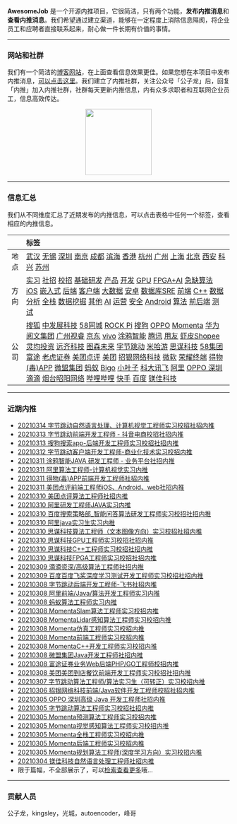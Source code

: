 
 

**AwesomeJob** 是一个开源内推项目，它很简洁，只有两个功能，**发布内推消息**和**查看内推消息**。我们希望通过建立渠道，能够在一定程度上消除信息隔阂，将企业员工和应聘者直接联系起来，耐心做一件长期有价值的事情。

---

### 网站和社群

我们有一个简洁的[博客网站](https://awesomejob.gitee.io/)，在上面查看信息效果更佳。如果您想在本项目中发布内推消息，[可以点击这里](https://wj.qq.com/s2/8043669/40c0)。我们建立了内推社群，关注公众号「公子龙」后，回复「内推」加入内推社群，社群每天更新内推信息，内有众多求职者和互联网企业员工，信息高效传达。

<div align=center><img src="https://img-blog.csdnimg.cn/20210306220847278.jpg?x-oss-process=type_ZmFuZ3poZW5naGVpdGk,shadow_10,text_aHR0cHM6Ly9ibG9nLmNzZG4ubmV0L0RvSmludGlhbg==,size_16,color_FFFFFF,t_70#pic_center" width="150"/></div>


--- 
### 信息汇总

我们从不同维度汇总了近期发布的内推信息，可以点击表格中任何一个标签，查看相应的内推信息。

||标签|
|:---:|:---|
|地点|[武汉](https://awesomejob.gitee.io//tags)  [无锡](https://awesomejob.gitee.io//tags)  [深圳](https://awesomejob.gitee.io//tags)  [南京](https://awesomejob.gitee.io//tags)  [成都](https://awesomejob.gitee.io//tags)  [滨海](https://awesomejob.gitee.io//tags)  [香港](https://awesomejob.gitee.io//tags)  [杭州](https://awesomejob.gitee.io//tags)  [广州](https://awesomejob.gitee.io//tags)  [上海](https://awesomejob.gitee.io//tags)  [北京](https://awesomejob.gitee.io//tags)  [西安](https://awesomejob.gitee.io//tags)  [科兴](https://awesomejob.gitee.io//tags)  [苏州](https://awesomejob.gitee.io//tags)|
|方向|[实习](https://awesomejob.gitee.io//series)  [社招](https://awesomejob.gitee.io//series)  [校招](https://awesomejob.gitee.io//series)	[基础研发](https://awesomejob.gitee.io//categories)  [产品](https://awesomejob.gitee.io//categories)  [开发](https://awesomejob.gitee.io//categories)  [GPU](https://awesomejob.gitee.io//categories)  [FPGA+AI](https://awesomejob.gitee.io//categories)  [急缺算法](https://awesomejob.gitee.io//categories)  [iOS](https://awesomejob.gitee.io//categories)  [嵌入式](https://awesomejob.gitee.io//categories)  [后端](https://awesomejob.gitee.io//categories)  [客户端](https://awesomejob.gitee.io//categories)  [大数据](https://awesomejob.gitee.io//categories)  [安卓](https://awesomejob.gitee.io//categories)  [数据库SRE](https://awesomejob.gitee.io//categories)  [前端](https://awesomejob.gitee.io//categories)  [C++](https://awesomejob.gitee.io//categories)  [数据分析](https://awesomejob.gitee.io//categories)  [全栈](https://awesomejob.gitee.io//categories)  [数据挖掘](https://awesomejob.gitee.io//categories)  [其他](https://awesomejob.gitee.io//categories)  [AI](https://awesomejob.gitee.io//categories)  [运营](https://awesomejob.gitee.io//categories)  [安全](https://awesomejob.gitee.io//categories)  [Android](https://awesomejob.gitee.io//categories)  [算法](https://awesomejob.gitee.io//categories)  [前后端](https://awesomejob.gitee.io//categories)  [测试](https://awesomejob.gitee.io//categories)|
|公司|[搜狐](https://awesomejob.gitee.io//tags)  [中发展科技](https://awesomejob.gitee.io//tags)  [58同城](https://awesomejob.gitee.io//tags)  [ROCK Pi](https://awesomejob.gitee.io//tags)  [搜狗](https://awesomejob.gitee.io//tags)  [OPPO](https://awesomejob.gitee.io//tags)  [Momenta](https://awesomejob.gitee.io//tags)  [华为](https://awesomejob.gitee.io//tags)  [阅文集团](https://awesomejob.gitee.io//tags)  [广州视睿](https://awesomejob.gitee.io//tags)  [京东](https://awesomejob.gitee.io//tags)  [vivo](https://awesomejob.gitee.io//tags)  [涂鸦智能](https://awesomejob.gitee.io//tags)  [腾讯](https://awesomejob.gitee.io//tags)  [用友](https://awesomejob.gitee.io//tags)  [虾皮Shopee](https://awesomejob.gitee.io//tags)  [灵均投资](https://awesomejob.gitee.io//tags)  [远齐科技](https://awesomejob.gitee.io//tags)  [图森未来](https://awesomejob.gitee.io//tags)  [字节跳动](https://awesomejob.gitee.io//tags)  [米哈游](https://awesomejob.gitee.io//tags)  [思谋科技](https://awesomejob.gitee.io//tags)  [58集团](https://awesomejob.gitee.io//tags)  [富途](https://awesomejob.gitee.io//tags)  [老虎证券](https://awesomejob.gitee.io//tags)  [美团点评](https://awesomejob.gitee.io//tags)  [美团](https://awesomejob.gitee.io//tags)  [招银网络科技](https://awesomejob.gitee.io//tags)  [微软](https://awesomejob.gitee.io//tags)  [荣耀终端](https://awesomejob.gitee.io//tags)  [得物(毒)APP](https://awesomejob.gitee.io//tags)  [微盟集团](https://awesomejob.gitee.io//tags)  [蚂蚁](https://awesomejob.gitee.io//tags)  [Bigo](https://awesomejob.gitee.io//tags)  [小叶子](https://awesomejob.gitee.io//tags)  [科大讯飞](https://awesomejob.gitee.io//tags)  [阿里](https://awesomejob.gitee.io//tags)  [OPPO 深圳](https://awesomejob.gitee.io//tags)  [滴滴](https://awesomejob.gitee.io//tags)  [烟台昭阳网络](https://awesomejob.gitee.io//tags)  [哔哩哔哩](https://awesomejob.gitee.io//tags)  [快手](https://awesomejob.gitee.io//tags)  [百度](https://awesomejob.gitee.io//tags)  [镁佳科技](https://awesomejob.gitee.io//tags)|
--- 

### 近期内推 
- [20210314  字节跳动自然语言处理、计算机视觉工程师实习校招社招内推](https://awesomejob.gitee.io/posts/jobs/job_123)
- [20210313  字节跳动前端开发工程师 - 抖音电商校招社招内推](https://awesomejob.gitee.io/posts/jobs/job_122)
- [20210313  搜狗搜索app-后端开发工程师实习校招社招内推](https://awesomejob.gitee.io/posts/jobs/job_121)
- [20210312  字节跳动客户端开发工程师-商业化技术实习校招内推](https://awesomejob.gitee.io/posts/jobs/job_120)
- [20210311  涂鸦智能JAVA 研发工程师 - 业务平台社招内推](https://awesomejob.gitee.io/posts/jobs/job_119)
- [20210311  阿里算法工程师-计算机视觉实习内推](https://awesomejob.gitee.io/posts/jobs/job_118)
- [20210311  得物(毒)APP前端开发工程师社招内推](https://awesomejob.gitee.io/posts/jobs/job_117)
- [20210311  美团点评前端工程师iOS、Android、web社招内推](https://awesomejob.gitee.io/posts/jobs/job_116)
- [20210310  美团点评算法工程师社招内推](https://awesomejob.gitee.io/posts/jobs/job_115)
- [20210310  阿里研发工程师JAVA实习内推](https://awesomejob.gitee.io/posts/jobs/job_114)
- [20210310  百度搜索策略部_智能问答算法研发工程师实习校招社招内推](https://awesomejob.gitee.io/posts/jobs/job_113)
- [20210310  阿里java实习生实习内推](https://awesomejob.gitee.io/posts/jobs/job_112)
- [20210310  思谋科技算法工程师（文本图像方向）实习校招社招内推](https://awesomejob.gitee.io/posts/jobs/job_111)
- [20210310  思谋科技GPU工程师实习校招社招内推](https://awesomejob.gitee.io/posts/jobs/job_110)
- [20210310  思谋科技C++工程师实习校招社招内推](https://awesomejob.gitee.io/posts/jobs/job_109)
- [20210310  思谋科技FPGA工程师实习校招社招内推](https://awesomejob.gitee.io/posts/jobs/job_108)
- [20210309  滴滴资深/高级算法工程师社招内推](https://awesomejob.gitee.io/posts/jobs/job_107)
- [20210309  百度百度飞桨深度学习测试开发工程师实习校招社招内推](https://awesomejob.gitee.io/posts/jobs/job_106)
- [20210308  字节跳动后端开发工程师-飞书社招内推](https://awesomejob.gitee.io/posts/jobs/job_105)
- [20210308  阿里前端/Java/算法开发工程师实习内推](https://awesomejob.gitee.io/posts/jobs/job_104)
- [20210308  蚂蚁算法工程师实习内推](https://awesomejob.gitee.io/posts/jobs/job_103)
- [20210308  MomentaSlam算法工程师实习校招内推](https://awesomejob.gitee.io/posts/jobs/job_102)
- [20210308  MomentaLidar感知算法工程师实习校招内推](https://awesomejob.gitee.io/posts/jobs/job_101)
- [20210308  Momenta仿真工程师实习校招内推](https://awesomejob.gitee.io/posts/jobs/job_100)
- [20210308  Momenta前端工程师实习校招内推](https://awesomejob.gitee.io/posts/jobs/job_99)
- [20210308  MomentaC++开发工程师实习校招内推](https://awesomejob.gitee.io/posts/jobs/job_98)
- [20210308  微盟集团Java开发工程师社招内推](https://awesomejob.gitee.io/posts/jobs/job_97)
- [20210308  富途证券业务Web后端PHP/GO工程师校招内推](https://awesomejob.gitee.io/posts/jobs/job_96)
- [20210308  美团美团到店餐饮前端开发工程师实习校招社招内推](https://awesomejob.gitee.io/posts/jobs/job_95)
- [20210307  字节跳动算法工程师/算法实习生（可转正）实习校招内推](https://awesomejob.gitee.io/posts/jobs/job_94)
- [20210306  招银网络科技前端/Java软件开发工程师校招社招内推](https://awesomejob.gitee.io/posts/jobs/job_93)
- [20210305  OPPO 深圳高级 Java 开发工程师社招内推](https://awesomejob.gitee.io/posts/jobs/job_92)
- [20210305  字节跳动算法工程师实习校招社招内推](https://awesomejob.gitee.io/posts/jobs/job_91)
- [20210305  Momenta预测算法工程师实习校招内推](https://awesomejob.gitee.io/posts/jobs/job_90)
- [20210305  Momenta视觉感知算法工程师实习校招内推](https://awesomejob.gitee.io/posts/jobs/job_89)
- [20210305  Momenta全栈工程师实习校招内推](https://awesomejob.gitee.io/posts/jobs/job_88)
- [20210305  Momenta后端工程师实习校招内推](https://awesomejob.gitee.io/posts/jobs/job_87)
- [20210305  Momenta规划算法工程师(深度学习方向）实习校招内推](https://awesomejob.gitee.io/posts/jobs/job_86)
- [20210304  镁佳科技自然语言处理工程师社招内推](https://awesomejob.gitee.io/posts/jobs/job_85)
- 限于篇幅，不全部展示了，可以[检索查看更多](https://awesomejob.gitee.io/)哦...
--- 
### 贡献人员
公子龙，kingsley，光城，autoencoder，峰哥